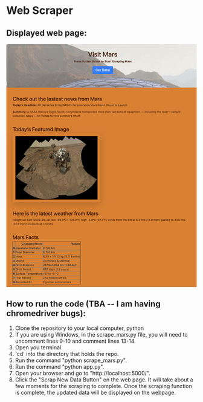 # Web Scraper 

## Displayed web page:
![Mars scraper homepage!](Assets/screenshots/screenshot.png "Mars scraper homepage")


## How to run the code (TBA -- I am having chromedriver bugs):
1. Clone the repository to your local computer, python
2. If you are using Windows, in the scrape_mars.py file, you will need to uncomment lines 9-10 and comment lines 13-14.
3. Open you terminal.
4. 'cd' into the directory that holds the repo.
5. Run the command "python scrape_mars.py".
6. Run the command "python app.py".
7. Open your browser and go to "http://localhost:5000/".
8. Click the "Scrap New Data Button" on the web page. It will take about a few moments for the scraping to complete. Once the scraping function is complete, the updated data will be displayed on the webpage.
